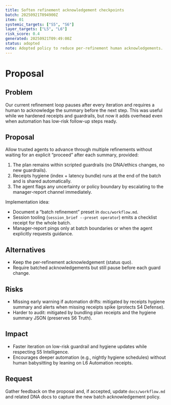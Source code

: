 ```yaml
---
title: Soften refinement acknowledgement checkpoints
batch: 20250921T094900Z
item: 01
systemic_targets: ["S5", "S6"]
layer_targets: ["L5", "L6"]
risk_score: 0.4
generated: 20250921T09:49:00Z
status: adopted
note: Adopted policy to reduce per-refinement human acknowledgements.
---
```


# Proposal

## Problem
Our current refinement loop pauses after every iteration and requires a human to acknowledge the summary before the next step. This was useful while we hardened receipts and guardrails, but now it adds overhead even when automation has low-risk follow-up steps ready.

## Proposal
Allow trusted agents to advance through multiple refinements without waiting for an explicit “proceed” after each summary, provided:

1. The plan remains within scripted guardrails (no DNA/ethics changes, no new guardrails).
2. Receipts hygiene (index + latency bundle) runs at the end of the batch and is shared automatically.
3. The agent flags any uncertainty or policy boundary by escalating to the manager-report channel immediately.

Implementation idea:
- Document a “batch refinement” preset in `docs/workflow.md`.
- Session tooling (`session_brief --preset operator`) emits a checklist receipt for the whole batch.
- Manager-report pings only at batch boundaries or when the agent explicitly requests guidance.

## Alternatives
- Keep the per-refinement acknowledgement (status quo).
- Require batched acknowledgements but still pause before each guard change.

## Risks
- Missing early warning if automation drifts: mitigated by receipts hygiene summary and alerts when missing receipts spike (protects S4 Defense).
- Harder to audit: mitigated by bundling plan receipts and the hygiene summary JSON (preserves S6 Truth).

## Impact
- Faster iteration on low-risk guardrail and hygiene updates while respecting S5 Intelligence.
- Encourages deeper automation (e.g., nightly hygiene schedules) without human babysitting by leaning on L6 Automation receipts.

## Request
Gather feedback on the proposal and, if accepted, update `docs/workflow.md` and related DNA docs to capture the new batch acknowledgement policy.
